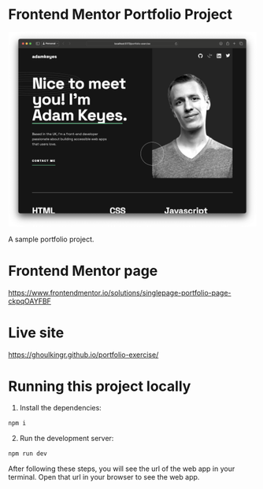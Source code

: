 # Frontend Mentor Portfolio Project

![Screenshot](./assets/screenshot.png)

A sample portfolio project.

# Frontend Mentor page

https://www.frontendmentor.io/solutions/singlepage-portfolio-page-ckpqOAYFBF

# Live site 

https://ghoulkingr.github.io/portfolio-exercise/


# Running this project locally

1. Install the dependencies:
```bash
npm i
```
2. Run the development server:
```bash
npm run dev
```

After following these steps, you will see the url of the web app in your terminal. Open that url in your browser to see the web app.
